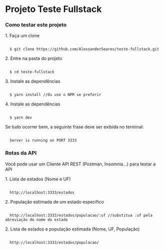 <h1>Projeto Teste Fullstack</h1>

<h3>Como testar este projeto</h3>

<p>
  1. Faça um clone
</p>
<code>
  $ git clone https://github.com/AlexsanderSoares/teste-fullstack.git
</code>

<p>
  2. Entre na pasta do projeto
</p>
<code>
  $ cd teste-fullstack
</code>

<p>
  3. Instale as dependências
</p>
<code>
  $ yarn install //Ou use o NPM se preferir
</code>

<p>
  4. Instale as dependências
</p>
<code>
  $ yarn dev
</code>

<p>Se tudo ocorrer bem, a seguinte frase deve ser exibida no terminal:</p>
<code>
  Server is running on PORT 3333
</code>

<h3>
    Rotas da API
</h3>
<p>Você pode usar um Cliente API REST (Postman, Insomnia...) para testar a API</p>
<p>1. Lista de estados (Nome e UF)</p>
<code>
  http://localhost:3333/estados
</code>

<p>2. População estimada de um estado específico</p>
<code>
  http://localhost:3333/estados/populacao/:uf //substitua :uf pela abreviação do nome do estado
</code>

<p>2. Lista de estados e população estimada (Nome, UF, População)</p>
<code>
  http://localhost:3333/estados/populacao/
</code>

